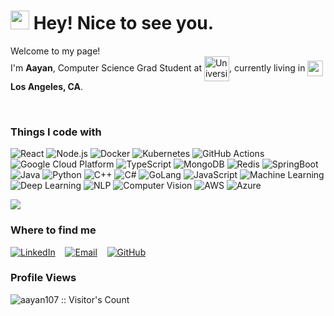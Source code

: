 <h1><img src="https://emojis.slackmojis.com/emojis/images/1531849430/4246/blob-sunglasses.gif?1531849430" width="30"/> Hey! Nice to see you.</h1>

<p>Welcome to my page!<br>
I'm <strong>Aayan</strong>, Computer Science Grad Student at 
  <img src="https://identity.usc.edu/wp-content/uploads/2022/09/Block-USC_on_black.png" alt="University Logo" width="40" style="vertical-align: middle;">, currently living in 
  <img src="https://cdn-icons-png.flaticon.com/512/323/323310.png" width="25" style="vertical-align: middle;"> 
  <b>Los Angeles, CA</b>.
</p>

<br>
<h3>Things I code with</h3>
<p>
  <img alt="React" src="https://img.shields.io/badge/-React-45b8d8?style=flat-square&logo=react&logoColor=white" />
  <img alt="Node.js" src="https://img.shields.io/badge/-Node.js-43853d?style=flat-square&logo=node.js&logoColor=white" />
  <img alt="Docker" src="https://img.shields.io/badge/-Docker-46a2f1?style=flat-square&logo=docker&logoColor=white" />
  <img alt="Kubernetes" src="https://img.shields.io/badge/-Kubernetes-326ce5?style=flat-square&logo=kubernetes&logoColor=white" />
  <img alt="GitHub Actions" src="https://img.shields.io/badge/-GitHub_Actions-2088FF?style=flat-square&logo=github-actions&logoColor=white" />
  <img alt="Google Cloud Platform" src="https://img.shields.io/badge/-Google_Cloud_Platform-1a73e8?style=flat-square&logo=google-cloud&logoColor=white" />
  <img alt="TypeScript" src="https://img.shields.io/badge/-TypeScript-007ACC?style=flat-square&logo=typescript&logoColor=white" />
  <img alt="MongoDB" src="https://img.shields.io/badge/-MongoDB-13aa52?style=flat-square&logo=mongodb&logoColor=white" />
  <img alt="Redis" src="https://img.shields.io/badge/-Redis-DC382D?style=flat-square&logo=redis&logoColor=white" />
  <img alt="SpringBoot" src="https://img.shields.io/badge/-SpringBoot-6DB33F?style=flat-square&logo=spring&logoColor=white" />
  <img alt="Java" src="https://img.shields.io/badge/-Java-007396?style=flat-square&logo=java&logoColor=white" />
  <img alt="Python" src="https://img.shields.io/badge/-Python-3776AB?style=flat-square&logo=python&logoColor=white" />
  <img alt="C++" src="https://img.shields.io/badge/-C++-00599C?style=flat-square&logo=c%2B%2B&logoColor=white" />
  <img alt="C#" src="https://img.shields.io/badge/-C%23-239120?style=flat-square&logo=c-sharp&logoColor=white" />
  <img alt="GoLang" src="https://img.shields.io/badge/-Go-00ADD8?style=flat-square&logo=go&logoColor=white" />
  <img alt="JavaScript" src="https://img.shields.io/badge/-JavaScript-F7DF1E?style=flat-square&logo=javascript&logoColor=black" />
  <img alt="Machine Learning" src="https://img.shields.io/badge/-Machine_Learning-102230?style=flat-square&logo=tensorflow&logoColor=white" />
  <img alt="Deep Learning" src="https://img.shields.io/badge/-Deep_Learning-FF6F00?style=flat-square&logo=deeplearning&logoColor=white" />
  <img alt="NLP" src="https://img.shields.io/badge/-NLP-39A85A?style=flat-square&logo=nlp&logoColor=white" />
  <img alt="Computer Vision" src="https://img.shields.io/badge/-Computer_Vision-39A85A?style=flat-square&logo=computervision&logoColor=white" />
  <img alt="AWS" src="https://img.shields.io/badge/-AWS-232F3E?style=flat-square&logo=amazon-aws&logoColor=white" />
  <img alt="Azure" src="https://img.shields.io/badge/-Azure-0078D4?style=flat-square&logo=microsoft-azure&logoColor=white" />
</p>

<img src="https://github-profile-trophy.vercel.app/?username=aayan107&theme=juicyfresh" />

<br>
<h3>Where to find me</h3>

<p align="left">
  <a href="https://www.linkedin.com/in/aayan107"><img src="https://img.shields.io/badge/LinkedIn-0077B5?style=for-the-badge&logo=linkedin&logoColor=white" alt="LinkedIn"></a>&nbsp;&nbsp;&nbsp;
  <a href="mailto:aayansha@usc.edu"><img src="https://img.shields.io/badge/Email-D14836?style=for-the-badge&logo=gmail&logoColor=white" alt="Email"></a>&nbsp;&nbsp;&nbsp;
  <a href="https://github.com/Aayan107"><img src="https://img.shields.io/badge/GitHub-100000?style=for-the-badge&logo=github&logoColor=white" alt="GitHub"></a>&nbsp;&nbsp;&nbsp;
</p>

<h3> Profile Views </h3>
<img src="https://profile-counter.glitch.me/{aayan107}/count.svg" style="vertical-align: middle;"  alt="aayan107 :: Visitor's Count" />

